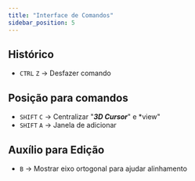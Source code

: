 ```yaml
---
title: "Interface de Comandos"
sidebar_position: 5
---
```


## Histórico
- `CTRL` `Z` -> Desfazer comando

## Posição para comandos
- `SHIFT` `C` -> Centralizar "***3D Cursor***" e *view"
- `SHIFT` `A` -> Janela de adicionar

## Auxílio para Edição
- `B` -> Mostrar eixo ortogonal para ajudar alinhamento